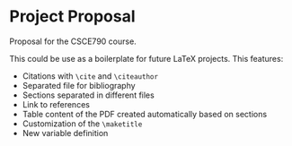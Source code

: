 # Project Proposal

Proposal for the CSCE790 course.

This could be use as a boilerplate for future LaTeX projects. This features:
* Citations with `\cite` and `\citeauthor`
* Separated file for bibliography
* Sections separated in different files
* Link to references
* Table content of the PDF created automatically based on sections
* Customization of the `\maketitle`
* New variable definition
